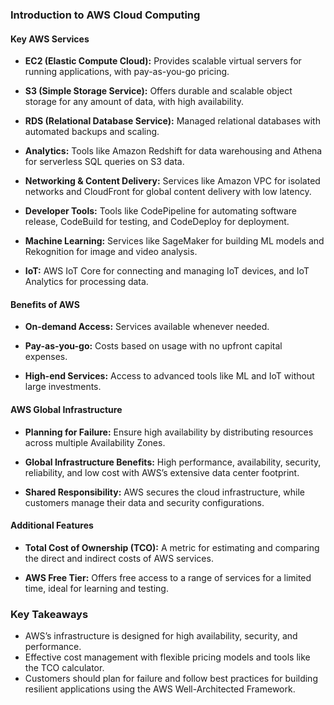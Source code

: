 ### Introduction to AWS Cloud Computing

#### Key AWS Services

- **EC2 (Elastic Compute Cloud):** Provides scalable virtual servers for running applications, with pay-as-you-go pricing.
  
- **S3 (Simple Storage Service):** Offers durable and scalable object storage for any amount of data, with high availability.

- **RDS (Relational Database Service):** Managed relational databases with automated backups and scaling.

- **Analytics:** Tools like Amazon Redshift for data warehousing and Athena for serverless SQL queries on S3 data.

- **Networking & Content Delivery:** Services like Amazon VPC for isolated networks and CloudFront for global content delivery with low latency.

- **Developer Tools:** Tools like CodePipeline for automating software release, CodeBuild for testing, and CodeDeploy for deployment.

- **Machine Learning:** Services like SageMaker for building ML models and Rekognition for image and video analysis.

- **IoT:** AWS IoT Core for connecting and managing IoT devices, and IoT Analytics for processing data.

#### Benefits of AWS

- **On-demand Access:** Services available whenever needed.
  
- **Pay-as-you-go:** Costs based on usage with no upfront capital expenses.
  
- **High-end Services:** Access to advanced tools like ML and IoT without large investments.

#### AWS Global Infrastructure

- **Planning for Failure:** Ensure high availability by distributing resources across multiple Availability Zones.
  
- **Global Infrastructure Benefits:** High performance, availability, security, reliability, and low cost with AWS’s extensive data center footprint.

- **Shared Responsibility:** AWS secures the cloud infrastructure, while customers manage their data and security configurations.

#### Additional Features

- **Total Cost of Ownership (TCO):** A metric for estimating and comparing the direct and indirect costs of AWS services.

- **AWS Free Tier:** Offers free access to a range of services for a limited time, ideal for learning and testing.

### Key Takeaways

- AWS’s infrastructure is designed for high availability, security, and performance.
- Effective cost management with flexible pricing models and tools like the TCO calculator.
- Customers should plan for failure and follow best practices for building resilient applications using the AWS Well-Architected Framework.
